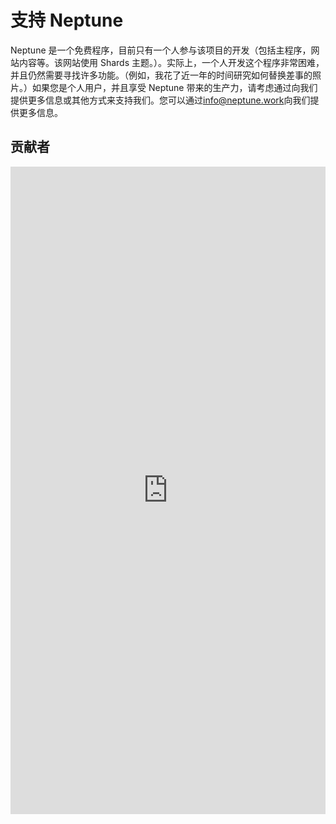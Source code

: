 # 支持 Neptune

Neptune 是一个免费程序，目前只有一个人参与该项目的开发（包括主程序，网站内容等。该网站使用 Shards 主题。）。实际上，一个人开发这个程序非常困难，并且仍然需要寻找许多功能。（例如，我花了近一年的时间研究如何替换差事的照片。）如果您是个人用户，并且享受 Neptune 带来的生产力，请考虑通过向我们提供更多信息或其他方式来支持我们。您可以通过[info@neptune.work](mailto:info@neptune.work)向我们提供更多信息。

## 贡献者

<iframe src="https://www.neptune.work/list/contributors.html" name="contributorsFrame" id="contributorsFrame" style="width: 100%;min-height: 600px;" frameborder="0" scrolling="no" onload="setTimeout(function(){common.setIframeHeight(document.getElementById('contributorsFrame'),750);},100);" height="1036"></iframe>
